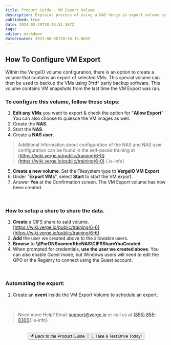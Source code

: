 ```yaml
---
title: Product Guide - VM Export Volume
description: Explains process of using a NAS Verge.io export volume to extract VMs to standard raw disk format.  
published: true
date: 2024-03-29T18:48:51.587Z
tags: 
editor: markdown
dateCreated: 2023-06-06T20:30:15.063Z
---
```


## How To Configure VM Export

Within the VergeIO volume configuration, there is an option to create a volume that contains an export of selected VMs. This special volume can then be used to backup the VMs using 3^rd^ party backup software. This volume contains VM snapshots from the last time the VM Export was ran.
<br>

### To configure this volume, follow these steps:

1. **Edit any VMs** you want to export & check the option for "**Allow Export**" You can also choose to quiesce the VM images as well.
1. Create the **NAS**.
1. Start the **NAS**.
1. Create a **NAS user**.
> Additional Information about configuration of the NAS and NAS user configuration can be found in the self-paced training at [https://wiki.verge.io/public/training/6-0](https://wiki.verge.io/public/training/6-0)
{.is-info}

5. **Create a new volume**. Set the Filesystem type to **VergeIO VM Export**
1. Under "**Export VMs**", select **Start** to start the VM export.
1. Answer **Yes** at the Confirmation screen. The VM Export volume has now been created. 
<br>

### How to setup a share to share the data.

1. **Create** a CIFS share to said volume. [https://wiki.verge.io/public/training/6-6](https://wiki.verge.io/public/training/6-6)
1. **Add** the user we created above to the allowable users.
1. **Browse** to **\\\IPorDNSnameoftheNAS\CIFSShareYouCreated**
1. When prompted for credentials, **use the user we created above**. You can also enable Guest mode, but Windows users will need to edit the GPO or the Registry to connect using the Guest account.
<br>

### Automating the export:

1. Create an **event** inside the VM Export Volume to schedule an export.

<br>   

> Need more Help? Email <a href="mailto:support@verge.io?subject=Support Inquiry" target="_blank" rel="noopener noreferrer">support@verge.io</a> or call us at <a href="tel:+855-855-8300">(855) 855-8300</a>{.is-info}

<br>

<div style="text-align:center; margin-bottom:5px">
  <a href="../ProductGuide/menu"><button class="button-grey"><b>↺</b> Back to the Product Guide</button></a>
  <a href="https://www.verge.io/test-drive#Demo-Section"><button class="button-cta">🚗 Take a Test Drive Today!</button></a>
</div>


